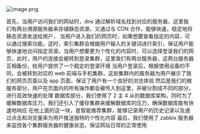 ![image.png](https://gitee.com/zhaojiedong/img/raw/master/20240827085656.png)

首先，当用户访问我们的网站时，dns 通过解析域名找到对应的服务器，这里我们有两台溯源服务器来存储静态资源，又通过与 CDN 合作，能够快速，稳定地将静态资源发送给用户，
当用户进入我们的网页时，如果想要查看指定的内容，可以通过搜索功能，这时，索引集群会根据用户输入的关键词进行索引，保证用户能够快速地访问指定资源，当用户想要更为个性化的内容时，可以选择登录我们的网页，此时，用户的连接会被转到登录集群，这里我们有两台服务器，这两台服务器互相备份，给用户提供了一个稳定的登录环境
当用户登录后，根据使用设备的不同，会被转到对应的 web 前端与手机集群，这些集群内的服务器为用户展示了我们的网页页面以及 app 页面，保证了用户有一个良好的浏览体验
然后是我们的微服务部分，用户在页面内的所有操作都会被传入到这里，并被分割成不同的部分，进行高效快速的处理
数据库部分，我们使用了 2 主 4 从的数据库架构，同时为了缓解数据库压力，我们还引入了缓存集群来缓解数据库的压力，确保数据库能有快速地响应
在他上面的这一块，是智能推荐集群，能够记录用户的历史记录以及通过点击和浏览量来为用户推送独特的个性化内容
最后，我们使用了 zabbix 服务器来监控各个集群服务器的健康状态，保证网站日常的正常使用
